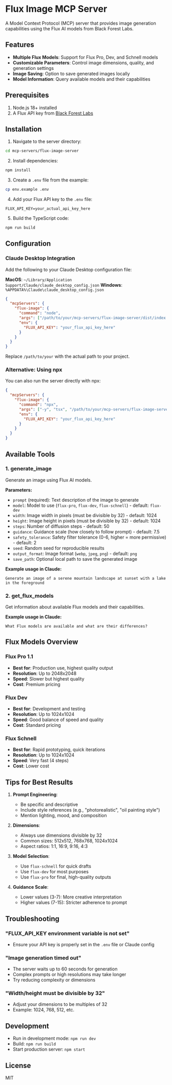 # Flux Image MCP Server

A Model Context Protocol (MCP) server that provides image generation capabilities using the Flux AI models from Black Forest Labs.

## Features

- **Multiple Flux Models**: Support for Flux Pro, Dev, and Schnell models
- **Customizable Parameters**: Control image dimensions, quality, and generation settings
- **Image Saving**: Option to save generated images locally
- **Model Information**: Query available models and their capabilities

## Prerequisites

1. Node.js 18+ installed
2. A Flux API key from [Black Forest Labs](https://blackforestlabs.ai/)

## Installation

1. Navigate to the server directory:
```bash
cd mcp-servers/flux-image-server
```

2. Install dependencies:
```bash
npm install
```

3. Create a `.env` file from the example:
```bash
cp env.example .env
```

4. Add your Flux API key to the `.env` file:
```
FLUX_API_KEY=your_actual_api_key_here
```

5. Build the TypeScript code:
```bash
npm run build
```

## Configuration

### Claude Desktop Integration

Add the following to your Claude Desktop configuration file:

**MacOS**: `~/Library/Application Support/Claude/claude_desktop_config.json`
**Windows**: `%APPDATA%\Claude\claude_desktop_config.json`

```json
{
  "mcpServers": {
    "flux-image": {
      "command": "node",
      "args": ["/path/to/your/mcp-servers/flux-image-server/dist/index.js"],
      "env": {
        "FLUX_API_KEY": "your_flux_api_key_here"
      }
    }
  }
}
```

Replace `/path/to/your` with the actual path to your project.

### Alternative: Using npx

You can also run the server directly with npx:

```json
{
  "mcpServers": {
    "flux-image": {
      "command": "npx",
      "args": ["-y", "tsx", "/path/to/your/mcp-servers/flux-image-server/src/index.ts"],
      "env": {
        "FLUX_API_KEY": "your_flux_api_key_here"
      }
    }
  }
}
```

## Available Tools

### 1. generate_image

Generate an image using Flux AI models.

**Parameters:**
- `prompt` (required): Text description of the image to generate
- `model`: Model to use (`flux-pro`, `flux-dev`, `flux-schnell`) - default: `flux-dev`
- `width`: Image width in pixels (must be divisible by 32) - default: 1024
- `height`: Image height in pixels (must be divisible by 32) - default: 1024
- `steps`: Number of diffusion steps - default: 50
- `guidance`: Guidance scale (how closely to follow prompt) - default: 7.5
- `safety_tolerance`: Safety filter tolerance (0-6, higher = more permissive) - default: 2
- `seed`: Random seed for reproducible results
- `output_format`: Image format (`webp`, `jpeg`, `png`) - default: `png`
- `save_path`: Optional local path to save the generated image

**Example usage in Claude:**
```
Generate an image of a serene mountain landscape at sunset with a lake in the foreground
```

### 2. get_flux_models

Get information about available Flux models and their capabilities.

**Example usage in Claude:**
```
What Flux models are available and what are their differences?
```

## Flux Models Overview

### Flux Pro 1.1
- **Best for**: Production use, highest quality output
- **Resolution**: Up to 2048x2048
- **Speed**: Slower but highest quality
- **Cost**: Premium pricing

### Flux Dev
- **Best for**: Development and testing
- **Resolution**: Up to 1024x1024
- **Speed**: Good balance of speed and quality
- **Cost**: Standard pricing

### Flux Schnell
- **Best for**: Rapid prototyping, quick iterations
- **Resolution**: Up to 1024x1024
- **Speed**: Very fast (4 steps)
- **Cost**: Lower cost

## Tips for Best Results

1. **Prompt Engineering**:
   - Be specific and descriptive
   - Include style references (e.g., "photorealistic", "oil painting style")
   - Mention lighting, mood, and composition

2. **Dimensions**:
   - Always use dimensions divisible by 32
   - Common sizes: 512x512, 768x768, 1024x1024
   - Aspect ratios: 1:1, 16:9, 9:16, 4:3

3. **Model Selection**:
   - Use `flux-schnell` for quick drafts
   - Use `flux-dev` for most purposes
   - Use `flux-pro` for final, high-quality outputs

4. **Guidance Scale**:
   - Lower values (3-7): More creative interpretation
   - Higher values (7-15): Stricter adherence to prompt

## Troubleshooting

### "FLUX_API_KEY environment variable is not set"
- Ensure your API key is properly set in the `.env` file or Claude config

### "Image generation timed out"
- The server waits up to 60 seconds for generation
- Complex prompts or high resolutions may take longer
- Try reducing complexity or dimensions

### "Width/height must be divisible by 32"
- Adjust your dimensions to be multiples of 32
- Example: 1024, 768, 512, etc.

## Development

- Run in development mode: `npm run dev`
- Build: `npm run build`
- Start production server: `npm start`

## License

MIT 